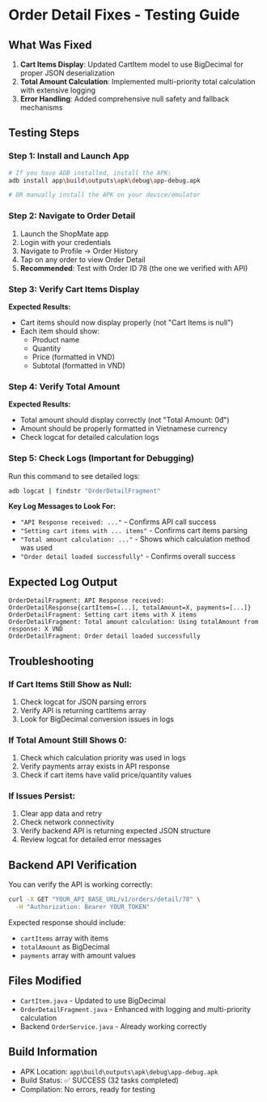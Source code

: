 # Order Detail Fixes - Testing Guide

## What Was Fixed
1. **Cart Items Display**: Updated CartItem model to use BigDecimal for proper JSON deserialization
2. **Total Amount Calculation**: Implemented multi-priority total calculation with extensive logging
3. **Error Handling**: Added comprehensive null safety and fallback mechanisms

## Testing Steps

### Step 1: Install and Launch App
```bash
# If you have ADB installed, install the APK:
adb install app\build\outputs\apk\debug\app-debug.apk

# OR manually install the APK on your device/emulator
```

### Step 2: Navigate to Order Detail
1. Launch the ShopMate app
2. Login with your credentials
3. Navigate to Profile → Order History
4. Tap on any order to view Order Detail
5. **Recommended**: Test with Order ID 78 (the one we verified with API)

### Step 3: Verify Cart Items Display
**Expected Results:**
- Cart items should now display properly (not "Cart Items is null")
- Each item should show:
  - Product name
  - Quantity 
  - Price (formatted in VND)
  - Subtotal (formatted in VND)

### Step 4: Verify Total Amount
**Expected Results:**
- Total amount should display correctly (not "Total Amount: 0đ")
- Amount should be properly formatted in Vietnamese currency
- Check logcat for detailed calculation logs

### Step 5: Check Logs (Important for Debugging)
Run this command to see detailed logs:
```bash
adb logcat | findstr "OrderDetailFragment"
```

**Key Log Messages to Look For:**
- `"API Response received: ..."` - Confirms API call success
- `"Setting cart items with ... items"` - Confirms cart items parsing
- `"Total amount calculation: ..."` - Shows which calculation method was used
- `"Order detail loaded successfully"` - Confirms overall success

## Expected Log Output
```
OrderDetailFragment: API Response received: OrderDetailResponse{cartItems=[...], totalAmount=X, payments=[...]}
OrderDetailFragment: Setting cart items with X items
OrderDetailFragment: Total amount calculation: Using totalAmount from response: X VND
OrderDetailFragment: Order detail loaded successfully
```

## Troubleshooting

### If Cart Items Still Show as Null:
1. Check logcat for JSON parsing errors
2. Verify API is returning cartItems array
3. Look for BigDecimal conversion issues in logs

### If Total Amount Still Shows 0:
1. Check which calculation priority was used in logs
2. Verify payments array exists in API response
3. Check if cart items have valid price/quantity values

### If Issues Persist:
1. Clear app data and retry
2. Check network connectivity
3. Verify backend API is returning expected JSON structure
4. Review logcat for detailed error messages

## Backend API Verification
You can verify the API is working correctly:
```bash
curl -X GET "YOUR_API_BASE_URL/v1/orders/detail/78" \
  -H "Authorization: Bearer YOUR_TOKEN"
```

Expected response should include:
- `cartItems` array with items
- `totalAmount` as BigDecimal
- `payments` array with amount values

## Files Modified
- `CartItem.java` - Updated to use BigDecimal
- `OrderDetailFragment.java` - Enhanced with logging and multi-priority calculation
- Backend `OrderService.java` - Already working correctly

## Build Information
- APK Location: `app\build\outputs\apk\debug\app-debug.apk`
- Build Status: ✅ SUCCESS (32 tasks completed)
- Compilation: No errors, ready for testing

